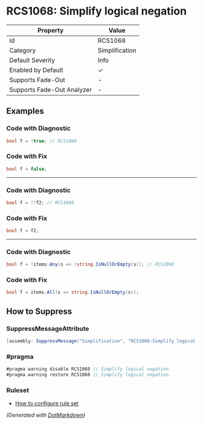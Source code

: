 # RCS1068: Simplify logical negation

| Property                    | Value          |
| --------------------------- | -------------- |
| Id                          | RCS1068        |
| Category                    | Simplification |
| Default Severity            | Info           |
| Enabled by Default          | &#x2713;       |
| Supports Fade\-Out          | \-             |
| Supports Fade\-Out Analyzer | \-             |

## Examples

### Code with Diagnostic

```csharp
bool f = !true; // RCS1068
```

### Code with Fix

```csharp
bool f = false;
```

- - -

### Code with Diagnostic

```csharp
bool f = !!f2; // RCS1068
```

### Code with Fix

```csharp
bool f = f2;
```

- - -

### Code with Diagnostic

```csharp
bool f = !items.Any(s => !string.IsNullOrEmpty(s)); // RCS1068
```

### Code with Fix

```csharp
bool f = items.All(s => string.IsNullOrEmpty(s));
```

## How to Suppress

### SuppressMessageAttribute

```csharp
[assembly: SuppressMessage("Simplification", "RCS1068:Simplify logical negation.", Justification = "<Pending>")]
```

### \#pragma

```csharp
#pragma warning disable RCS1068 // Simplify logical negation.
#pragma warning restore RCS1068 // Simplify logical negation.
```

### Ruleset

* [How to configure rule set](../HowToConfigureAnalyzers.md)

*\(Generated with [DotMarkdown](http://github.com/JosefPihrt/DotMarkdown)\)*